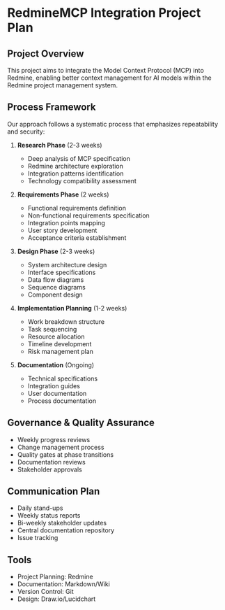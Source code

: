 # RedmineMCP Integration Project Plan

## Project Overview
This project aims to integrate the Model Context Protocol (MCP) into Redmine, enabling better context management for AI models within the Redmine project management system.

## Process Framework
Our approach follows a systematic process that emphasizes repeatability and security:

1. **Research Phase** (2-3 weeks)
   - Deep analysis of MCP specification
   - Redmine architecture exploration
   - Integration patterns identification
   - Technology compatibility assessment

2. **Requirements Phase** (2 weeks)
   - Functional requirements definition
   - Non-functional requirements specification
   - Integration points mapping
   - User story development
   - Acceptance criteria establishment

3. **Design Phase** (2-3 weeks)
   - System architecture design
   - Interface specifications
   - Data flow diagrams
   - Sequence diagrams
   - Component design

4. **Implementation Planning** (1-2 weeks)
   - Work breakdown structure
   - Task sequencing
   - Resource allocation
   - Timeline development
   - Risk management plan

5. **Documentation** (Ongoing)
   - Technical specifications
   - Integration guides
   - User documentation
   - Process documentation

## Governance & Quality Assurance
- Weekly progress reviews
- Change management process
- Quality gates at phase transitions
- Documentation reviews
- Stakeholder approvals

## Communication Plan
- Daily stand-ups
- Weekly status reports
- Bi-weekly stakeholder updates
- Central documentation repository
- Issue tracking

## Tools
- Project Planning: Redmine
- Documentation: Markdown/Wiki
- Version Control: Git
- Design: Draw.io/Lucidchart
